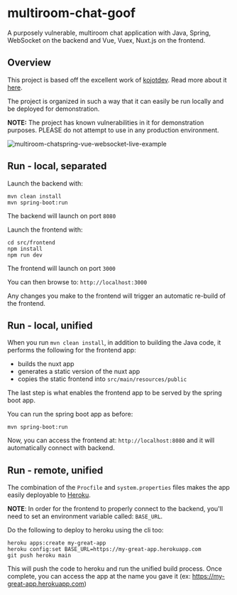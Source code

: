 # multiroom-chat-goof
A purposely vulnerable, multiroom chat application with Java, Spring, WebSocket on the backend and 
Vue, Vuex, Nuxt.js on the frontend.

## Overview

This project is based off the excellent work of [kojotdev](http://kojotdev.com). Read more about it 
[here](http://kojotdev.com/2019/09/multiroom-chat-with-spring-websocket-nuxt-vue-vuex/).

The project is organized in such a way that it can easily be run locally and be deployed for demonstration.

**NOTE:** The project has known vulnerabilities in it for demonstration purposes. PLEASE do not attempt to use
in any production environment.

![multiroom-chatspring-vue-websocket-live-example](http://kojotdev.com/wp-content/uploads/2019/09/multiroom-chat-live.gif)

## Run - local, separated

Launch the backend with:

```
mvn clean install
mvn spring-boot:run
```

The backend will launch on port `8080`

Launch the frontend with:

```
cd src/frontend
npm install
npm run dev
```

The frontend will launch on port `3000`

You can then browse to: `http://localhost:3000`

Any changes you make to the frontend will trigger an automatic re-build of the frontend.

## Run - local, unified

When you run `mvn clean install`, in addition to building the Java code, it performs the following for the frontend
app:

* builds the nuxt app
* generates a static version of the nuxt app
* copies the static frontend into `src/main/resources/public`

The last step is what enables the frontend app to be served by the spring boot app.

You can run the spring boot app as before:

```
mvn spring-boot:run
```

Now, you can access the frontend at: `http://localhost:8080` and it will automatically connect with backend.

## Run - remote, unified

The combination of the `Procfile` and `system.properties` files makes the app easily deployable to
[Heroku](https://www.heroku.com/).

**NOTE**: In order for the frontend to properly connect to the backend, you'll need to set an environment variable
called: `BASE_URL`.

Do the following to deploy to heroku using the cli too:

```
heroku apps:create my-great-app
heroku config:set BASE_URL=https://my-great-app.herokuapp.com
git push heroku main
```

This will push the code to heroku and run the unified build process. Once complete, you can access the app at the name
you gave it (ex: https://my-great-app.herokuapp.com)